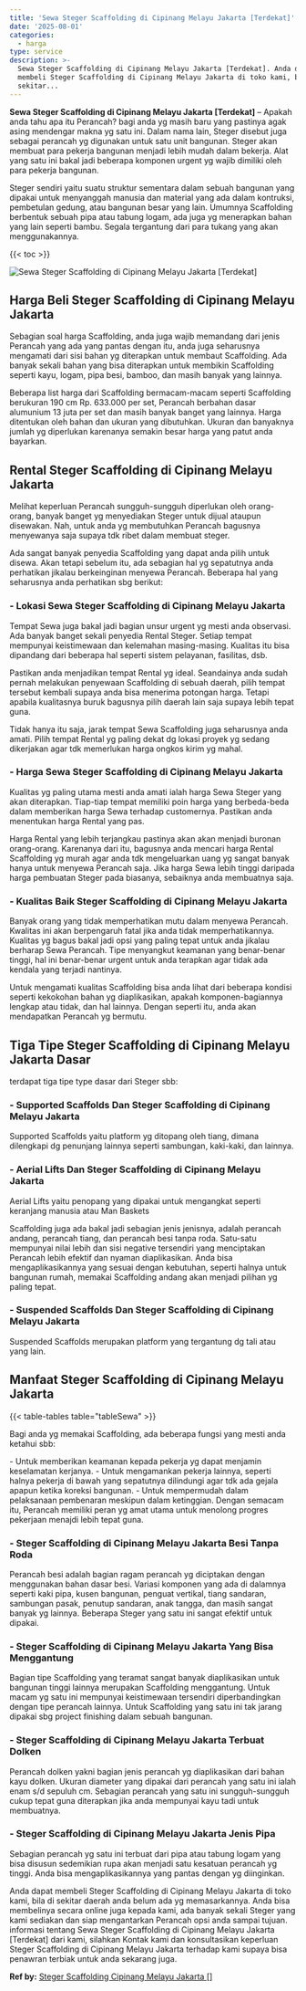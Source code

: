 ```yaml
---
title: 'Sewa Steger Scaffolding di Cipinang Melayu Jakarta [Terdekat]'
date: '2025-08-01'
categories:
  - harga
type: service
description: >-
  Sewa Steger Scaffolding di Cipinang Melayu Jakarta [Terdekat]. Anda dapat
  membeli Steger Scaffolding di Cipinang Melayu Jakarta di toko kami, bila di
  sekitar...
---
```


**Sewa Steger Scaffolding di Cipinang Melayu Jakarta \[Terdekat\]** – Apakah anda tahu apa itu Perancah? bagi anda yg masih baru yang pastinya agak asing mendengar makna yg satu ini. Dalam nama lain, Steger disebut juga sebagai perancah yg digunakan untuk satu unit bangunan. Steger akan membuat para pekerja bangunan menjadi lebih mudah dalam bekerja. Alat yang satu ini bakal jadi beberapa komponen urgent yg wajib dimiliki oleh para pekerja bangunan.

Steger sendiri yaitu suatu struktur sementara dalam sebuah bangunan yang dipakai untuk menyanggah manusia dan material yang ada dalam kontruksi, pembetulan gedung, atau bangunan besar yang lain. Umumnya Scaffolding berbentuk sebuah pipa atau tabung logam, ada juga yg menerapkan bahan yang lain seperti bambu. Segala tergantung dari para tukang yang akan menggunakannya.

{{< toc >}}

![Sewa Steger Scaffolding di Cipinang Melayu Jakarta [Terdekat]](/images/sewa-scaffolding-steger-08.png)

## Harga Beli Steger Scaffolding di Cipinang Melayu Jakarta

Sebagian soal harga Scaffolding, anda juga wajib memandang dari jenis Perancah yang ada yang pantas dengan itu, anda juga seharusnya mengamati dari sisi bahan yg diterapkan untuk membaut Scaffolding. Ada banyak sekali bahan yang bisa diterapkan untuk membikin Scaffolding seperti kayu, logam, pipa besi, bamboo, dan masih banyak yang lainnya.

Beberapa list harga dari Scaffolding bermacam-macam seperti Scaffolding berukuran 190 cm Rp. 633.000 per set, Perancah berbahan dasar alumunium 13 juta per set dan masih banyak banget yang lainnya. Harga ditentukan oleh bahan dan ukuran yang dibutuhkan. Ukuran dan banyaknya jumlah yg diperlukan karenanya semakin besar harga yang patut anda bayarkan.

## Rental Steger Scaffolding di Cipinang Melayu Jakarta

Melihat keperluan Perancah sungguh-sungguh diperlukan oleh orang-orang, banyak banget yg menyediakan Steger untuk dijual ataupun disewakan. Nah, untuk anda yg membutuhkan Perancah bagusnya menyewanya saja supaya tdk ribet dalam membuat steger.

Ada sangat banyak penyedia Scaffolding yang dapat anda pilih untuk disewa. Akan tetapi sebelum itu, ada sebagian hal yg sepatutnya anda perhatikan jikalau berkeinginan menyewa Perancah. Beberapa hal yang seharusnya anda perhatikan sbg berikut:

### \- Lokasi Sewa Steger Scaffolding di Cipinang Melayu Jakarta

Tempat Sewa juga bakal jadi bagian unsur urgent yg mesti anda observasi. Ada banyak banget sekali penyedia Rental Steger. Setiap tempat mempunyai keistimewaan dan kelemahan masing-masing. Kualitas itu bisa dipandang dari beberapa hal seperti sistem pelayanan, fasilitas, dsb.

Pastikan anda menjadikan tempat Rental yg ideal. Seandainya anda sudah pernah melakukan penyewaan Scaffolding di sebuah daerah, pilih tempat tersebut kembali supaya anda bisa menerima potongan harga. Tetapi apabila kualitasnya buruk bagusnya pilih daerah lain saja supaya lebih tepat guna.

Tidak hanya itu saja, jarak tempat Sewa Scaffolding juga seharusnya anda amati. Pilih tempat Rental yg paling dekat dg lokasi proyek yg sedang dikerjakan agar tdk memerlukan harga ongkos kirim yg mahal.

### \- Harga Sewa Steger Scaffolding di Cipinang Melayu Jakarta

Kualitas yg paling utama mesti anda amati ialah harga Sewa Steger yang akan diterapkan. Tiap-tiap tempat memiliki poin harga yang berbeda-beda dalam memberikan harga Sewa terhadap customernya. Pastikan anda menentukan harga Rental yang pas.

Harga Rental yang lebih terjangkau pastinya akan akan menjadi buronan orang-orang. Karenanya dari itu, bagusnya anda mencari harga Rental Scaffolding yg murah agar anda tdk mengeluarkan uang yg sangat banyak hanya untuk menyewa Perancah saja. Jika harga Sewa lebih tinggi daripada harga pembuatan Steger pada biasanya, sebaiknya anda membuatnya saja.

### \- Kualitas Baik Steger Scaffolding di Cipinang Melayu Jakarta

Banyak orang yang tidak memperhatikan mutu dalam menyewa Perancah. Kwalitas ini akan berpengaruh fatal jika anda tidak memperhatikannya. Kualitas yg bagus bakal jadi opsi yang paling tepat untuk anda jikalau berharap Sewa Perancah. Tipe menyangkut keamanan yang benar-benar tinggi, hal ini benar-benar urgent untuk anda terapkan agar tidak ada kendala yang terjadi nantinya.

Untuk mengamati kualitas Scaffolding bisa anda lihat dari beberapa kondisi seperti kekokohan bahan yg diaplikasikan, apakah komponen-bagiannya lengkap atau tidak, dan hal lainnya. Dengan seperti itu, anda akan mendapatkan Perancah yg bermutu.

## Tiga Tipe Steger Scaffolding di Cipinang Melayu Jakarta Dasar

terdapat tiga tipe type dasar dari Steger sbb:

### \- Supported Scaffolds Dan Steger Scaffolding di Cipinang Melayu Jakarta

Supported Scaffolds yaitu platform yg ditopang oleh tiang, dimana dilengkapi dg penunjang lainnya seperti sambungan, kaki-kaki, dan lainnya.

### \- Aerial Lifts Dan Steger Scaffolding di Cipinang Melayu Jakarta

Aerial Lifts yaitu penopang yang dipakai untuk mengangkat seperti keranjang manusia atau Man Baskets

Scaffolding juga ada bakal jadi sebagian jenis jenisnya, adalah perancah andang, perancah tiang, dan perancah besi tanpa roda. Satu-satu mempunyai nilai lebih dan sisi negative tersendiri yang menciptakan Perancah lebih efektif dan nyaman diaplikasikan. Anda bisa mengaplikasikannya yang sesuai dengan kebutuhan, seperti halnya untuk bangunan rumah, memakai Scaffolding andang akan menjadi pilihan yg paling tepat.

### \- Suspended Scaffolds Dan Steger Scaffolding di Cipinang Melayu Jakarta

Suspended Scaffolds merupakan platform yang tergantung dg tali atau yang lain.

## Manfaat Steger Scaffolding di Cipinang Melayu Jakarta

{{< table-tables table="tableSewa" >}}

Bagi anda yg memakai Scaffolding, ada beberapa fungsi yang mesti anda ketahui sbb:

\- Untuk memberikan keamanan kepada pekerja yg dapat menjamin keselamatan kerjanya. - Untuk mengamankan pekerja lainnya, seperti halnya pekerja di bawah yang sepatutnya dilindungi agar tdk ada gejala apapun ketika koreksi bangunan. - Untuk mempermudah dalam pelaksanaan pembenaran meskipun dalam ketinggian. Dengan semacam itu, Perancah memiliki peran yg amat utama untuk menolong progres pekerjaan menajdi lebih tepat guna.

### \- Steger Scaffolding di Cipinang Melayu Jakarta Besi Tanpa Roda

Perancah besi adalah bagian ragam perancah yg diciptakan dengan menggunakan bahan dasar besi. Variasi komponen yang ada di dalamnya seperti kaki pipa, kusen bangunan, penguat vertikal, tiang sandaran, sambungan pasak, penutup sandaran, anak tangga, dan masih sangat banyak yg lainnya. Beberapa Steger yang satu ini sangat efektif untuk dipakai.

### \- Steger Scaffolding di Cipinang Melayu Jakarta Yang Bisa Menggantung

Bagian tipe Scaffolding yang teramat sangat banyak diaplikasikan untuk bangunan tinggi lainnya merupakan Scaffolding menggantung. Untuk macam yg satu ini mempunyai keistimewaan tersendiri diperbandingkan dengan tipe perancah lainnya. Untuk Scaffolding yang satu ini tak jarang dipakai sbg project finishing dalam sebuah bangunan.

### \- Steger Scaffolding di Cipinang Melayu Jakarta Terbuat Dolken

Perancah dolken yakni bagian jenis perancah yg diaplikasikan dari bahan kayu dolken. Ukuran diameter yang dipakai dari perancah yang satu ini ialah enam s/d sepuluh cm. Sebagian perancah yang satu ini sungguh-sungguh cukup tepat guna diterapkan jika anda mempunyai kayu tadi untuk membuatnya.

### \- Steger Scaffolding di Cipinang Melayu Jakarta Jenis Pipa

Sebagian perancah yg satu ini terbuat dari pipa atau tabung logam yang bisa disusun sedemikian rupa akan menjadi satu kesatuan perancah yg tinggi. Anda bisa mengaplikasikannya yang pantas dengan yg diinginkan.

Anda dapat membeli Steger Scaffolding di Cipinang Melayu Jakarta di toko kami, bila di sekitar daerah anda belum ada yg memasarkannya. Anda bisa membelinya secara online juga kepada kami, ada banyak sekali Steger yang kami sediakan dan siap mengantarkan Perancah opsi anda sampai tujuan. informasi tentang Sewa Steger Scaffolding di Cipinang Melayu Jakarta \[Terdekat\] dari kami, silahkan Kontak kami dan konsultasikan keperluan Steger Scaffolding di Cipinang Melayu Jakarta terhadap kami supaya bisa penawran terbiak untuk anda sekarang juga.

**Ref by:** [Steger Scaffolding Cipinang Melayu Jakarta []](https://id.wikipedia.org/wiki/Steger)
